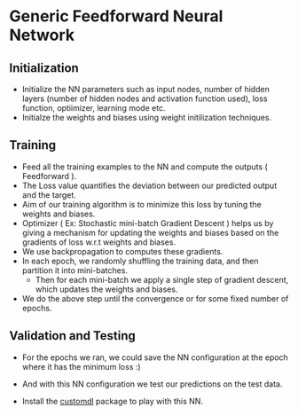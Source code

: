 # Generic Feedforward Neural Network   
## Initialization
* Initialize the NN parameters such as input nodes, number of hidden layers (number of hidden nodes and activation function used), loss function, optiimizer, learning mode etc.
* Initialze the weights and biases using weight initilization techniques.

## Training
* Feed all the training examples to the NN and compute the outputs ( Feedforward ). 
* The Loss value quantifies the deviation between our predicted output and the target.
* Aim of our training algorithm is to minimize this loss by tuning the weights and biases.
* Optimizer ( Ex: Stochastic mini-batch Gradient Descent ) helps us by giving a mechanism for updating the weights and biases based on the gradients of loss w.r.t weights and biases.
* We use backpropagation to computes these gradients.  
* In each epoch, we randomly shuffling the training data, and then partition it into mini-batches. 
   * Then for each mini-batch we apply a single step of gradient descent, which updates the weights and biases.
* We do the above step until the convergence or for some fixed number of epochs. 

## Validation and Testing
* For the epochs we ran, we could save the NN configuration at the epoch where it has the minimum loss :)
* And with this NN configuration we test our predictions on the test data.

* Install the [customdl](https://pypi.org/project/customdl/) package to play with this NN.
